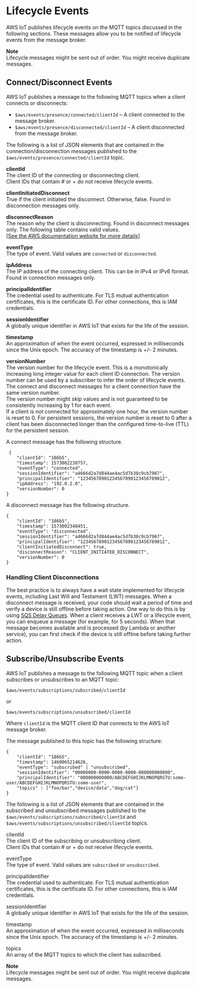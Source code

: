 # Lifecycle Events<a name="life-cycle-events"></a>

AWS IoT publishes lifecycle events on the MQTT topics discussed in the following sections\. These messages allow you to be notified of lifecycle events from the message broker\.

**Note**  
Lifecycle messages might be sent out of order\. You might receive duplicate messages\.

## Connect/Disconnect Events<a name="connect-disconnect"></a>

AWS IoT publishes a message to the following MQTT topics when a client connects or disconnects:
+ `$aws/events/presence/connected/clientId` – A client connected to the message broker\.
+ `$aws/events/presence/disconnected/clientId` – A client disconnected from the message broker\.

The following is a list of JSON elements that are contained in the connection/disconnection messages published to the `$aws/events/presence/connected/clientId` topic\.

**clientId**  
The client ID of the connecting or disconnecting client\.  
Client IDs that contain \# or \+ do not receive lifecycle events\.

**clientInitiatedDisconnect**  
True if the client initiated the disconnect\. Otherwise, false\. Found in disconnection messages only\.

**disconnectReason**  
The reason why the client is disconnecting\. Found in disconnect messages only\. The following table contains valid values\.      
[\[See the AWS documentation website for more details\]](http://docs.aws.amazon.com/iot/latest/developerguide/life-cycle-events.html)

**eventType**  
The type of event\. Valid values are `connected` or `disconnected`\. 

**ipAddress**  
The IP address of the connecting client\. This can be in IPv4 or IPv6 format\. Found in connection messages only\. 

**principalIdentifier**  
The credential used to authenticate\. For TLS mutual authentication certificates, this is the certificate ID\. For other connections, this is IAM credentials\.

**sessionIdentifier**  
A globally unique identifier in AWS IoT that exists for the life of the session\.

**timestamp**  
An approximation of when the event occurred, expressed in milliseconds since the Unix epoch\. The accuracy of the timestamp is \+/\- 2 minutes\.

**versionNumber**  
The version number for the lifecycle event\. This is a monotonically increasing long integer value for each client ID connection\. The version number can be used by a subscriber to infer the order of lifecycle events\.  
The connect and disconnect messages for a client connection have the same version number\.  
The version number might skip values and is not guaranteed to be consistently increasing by 1 for each event\.  
If a client is not connected for approximately one hour, the version number is reset to 0\. For persistent sessions, the version number is reset to 0 after a client has been disconnected longer than the configured time\-to\-live \(TTL\) for the persistent session\.

A connect message has the following structure\.

```
 {
    "clientId": "186b5",
    "timestamp": 1573002230757,
    "eventType": "connected",
    "sessionIdentifier": "a4666d2a7d844ae4ac5d7b38c9cb7967",
    "principalIdentifier": "12345678901234567890123456789012",
    "ipAddress": "192.0.2.0",
    "versionNumber": 0
}
```

A disconnect message has the following structure\.

```
{
    "clientId": "186b5",
    "timestamp": 1573002340451,
    "eventType": "disconnected",
    "sessionIdentifier": "a4666d2a7d844ae4ac5d7b38c9cb7967",
    "principalIdentifier": "12345678901234567890123456789012",
    "clientInitiatedDisconnect": true,
    "disconnectReason": "CLIENT_INITIATED_DISCONNECT",
    "versionNumber": 0
}
```

### Handling Client Disconnections<a name="reconnect"></a>

The best practice is to always have a wait state implemented for lifecycle events, including Last Will and Testament \(LWT\) messages\. When a disconnect message is received, your code should wait a period of time and verify a device is still offline before taking action\. One way to do this is by using [SQS Delay Queues](https://docs.aws.amazon.com/AWSSimpleQueueService/latest/SQSDeveloperGuide/sqs-delay-queues.html)\. When a client receives a LWT or a lifecycle event, you can enqueue a message \(for example, for 5 seconds\)\. When that message becomes available and is processed \(by Lambda or another service\), you can first check if the device is still offline before taking further action\.

## Subscribe/Unsubscribe Events<a name="subscribe-unsubscribe-events"></a>

AWS IoT publishes a message to the following MQTT topic when a client subscribes or unsubscribes to an MQTT topic:

```
$aws/events/subscriptions/subscribed/clientId
```

 or 

```
$aws/events/subscriptions/unsubscribed/clientId
```

Where `clientId` is the MQTT client ID that connects to the AWS IoT message broker\.

The message published to this topic has the following structure:

```
{
    "clientId": "186b5",
    "timestamp": 1460065214626,
    "eventType": "subscribed" | "unsubscribed",
    "sessionIdentifier": "00000000-0000-0000-0000-000000000000",
    "principalIdentifier": "000000000000/ABCDEFGHIJKLMNOPQRSTU:some-user/ABCDEFGHIJKLMNOPQRSTU:some-user",
    "topics" : ["foo/bar","device/data","dog/cat"]
}
```

The following is a list of JSON elements that are contained in the subscribed and unsubscribed messages published to the `$aws/events/subscriptions/subscribed/clientId` and `$aws/events/subscriptions/unsubscribed/clientId` topics\.

clientId  
The client ID of the subscribing or unsubscribing client\.  
Client IDs that contain \# or \+ do not receive lifecycle events\.

eventType  
The type of event\. Valid values are `subscribed` or `unsubscribed`\. 

principalIdentifier  
The credential used to authenticate\. For TLS mutual authentication certificates, this is the certificate ID\. For other connections, this is IAM credentials\.

sessionIdentifier  
A globally unique identifier in AWS IoT that exists for the life of the session\.

timestamp  
An approximation of when the event occurred, expressed in milliseconds since the Unix epoch\. The accuracy of the timestamp is \+/\- 2 minutes\.

topics  
An array of the MQTT topics to which the client has subscribed\.

**Note**  
Lifecycle messages might be sent out of order\. You might receive duplicate messages\.